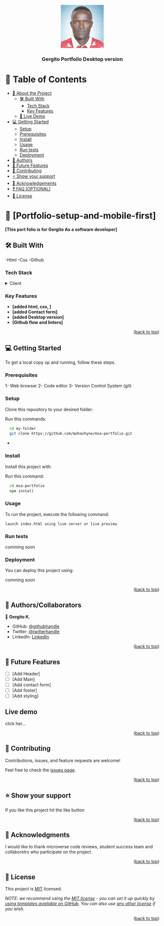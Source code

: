<a name="readme-top"></a>

<!--
HOW TO USE:
This is an example of how you may give instructions on setting up your project locally.

Modify this file to match your project and remove sections that don't apply.

REQUIRED SECTIONS:
- Table of Contents
- About the Project
  - Built With
  - Live Demo
- Getting Started
- Authors
- Future Features
- Contributing
- Show your support
- Acknowledgements
- License

OPTIONAL SECTIONS:
- FAQ

After you're finished please remove all the comments and instructions!
-->

<div align="center">
  <!-- You are encouraged to replace this logo with your own! Otherwise you can also remove it. -->
  <img src="img/index.jpg" alt="logo" width="140"  height="auto" />
  <br/>

  <h3><b>Gergito Portfoilo Desktop version</b></h3>

</div>

<!-- TABLE OF CONTENTS -->

# 📗 Table of Contents

- [📖 About the Project](#about-project)
  - [🛠 Built With](#built-with)
    - [Tech Stack](#tech-stack)
    - [Key Features](#key-features)
  - [🚀 Live Demo](#live-demo)
- [💻 Getting Started](#getting-started)
  - [Setup](#setup)
  - [Prerequisites](#prerequisites)
  - [Install](#install)
  - [Usage](#usage)
  - [Run tests](#run-tests)
  - [Deployment](#triangular_flag_on_post-deployment)
- [👥 Authors](#authors)
- [🔭 Future Features](#future-features)
- [🤝 Contributing](#contributing)
- [⭐️ Show your support](#support)
- [🙏 Acknowledgements](#acknowledgements)
- [❓ FAQ (OPTIONAL)](#faq)
- [📝 License](#license)

<!-- PROJECT DESCRIPTION -->

# 📖 [Portfolio-setup-and-mobile-first] <a name="about-project"></a>

**[This port folio is for Gergito As a software developer]**

## 🛠 Built With <a name="built-with"></a>
-Html
-Css
-Github

### Tech Stack <a name="tech-stack"></a>


<details>
  <summary>Client</summary>
  <ul>
    <li><a href="https://reactjs.org/">React.js</a></li>
  </ul>
</details>

<!-- Features -->

### Key Features <a name="key-features"></a>

- **[added html, css, ]**
- **[added Contact form]**
- **[added Desktop version]**
- **[Github flow and linters]**
<p align="right">(<a href="#readme-top">back to top</a>)</p>

<!-- LIVE DEMO -->


<!-- GETTING STARTED -->

## 💻 Getting Started <a name="getting-started"></a>

To get a local copy up and running, follow these steps.
### Prerequisites

1- Web browser
2- Code editor
3- Version Control System (git)
### Setup

Clone this repository to your desired folder:

Run this commands:

```sh
  cd my-folder
  git clone https://github.com/mohashyne/msa-portfolio.git
```

-

<!--
Example commands:

```sh
  cd my-folder
  git clone git@github.com:myaccount/my-project.git
```
--->

### Install

Install this project with:

Run this command:

```sh
  cd msa-portfolio
  npm install
```

### Usage

To run the project, execute the following command:

```
launch index.html using live server or live preview
```

### Run tests

comming soon

### Deployment

You can deploy this project using:

comming soon
<p align="right">(<a href="#readme-top">back to top</a>)</p>

<!-- AUTHORS -->

## 👥 Authors/Collaborators <a name="authors"></a>

👤 **Gergito K.**

- GitHub: [@githubhandle](https://github.com/gergitokusse)
- Twitter: [@twitterhandle](https://twitter.com/twitterhandle)
- LinkedIn: [LinkedIn](https://linkedin.com/in/linkedinhandle)

<p align="right">(<a href="#readme-top">back to top</a>)</p>

<!-- FUTURE FEATURES -->

## 🔭 Future Features <a name="future-features"></a>

- [ ] [Add Header]
- [ ] [Add Main]
- [ ] [Add contact form]
- [ ] [Add footer]
- [ ] [Add styling]

## Live demo
<a herf = "https://gergitokusse.github.io/Portfolio-setup-and-mobile-first/" >click her...</a>

<p align="right">(<a href="#readme-top">back to top</a>)</p>

<!-- CONTRIBUTING -->

## 🤝 Contributing <a name="contributing"></a>

Contributions, issues, and feature requests are welcome!

Feel free to check the [issues page](../../issues/).

<p align="right">(<a href="#readme-top">back to top</a>)</p>

<!-- SUPPORT -->

## ⭐️ Show your support <a name="support"></a>

If you like this project hit the like button

<p align="right">(<a href="#readme-top">back to top</a>)</p>

<!-- ACKNOWLEDGEMENTS -->

## 🙏 Acknowledgments <a name="acknowledgements"></a>

I would like to thank microverse code reviews, student success team and collaboretrs who participate on the project.

<p align="right">(<a href="#readme-top">back to top</a>)</p>


<!-- LICENSE -->

## 📝 License <a name="license"></a>

This project is [MIT](./LICENSE) licensed.

_NOTE: we recommend using the [MIT license](https://choosealicense.com/licenses/mit/) - you can set it up quickly by [using templates available on GitHub](https://docs.github.com/en/communities/setting-up-your-project-for-healthy-contributions/adding-a-license-to-a-repository). You can also use [any other license](https://choosealicense.com/licenses/) if you wish._

<p align="right">(<a href="#readme-top">back to top</a>)</p>

